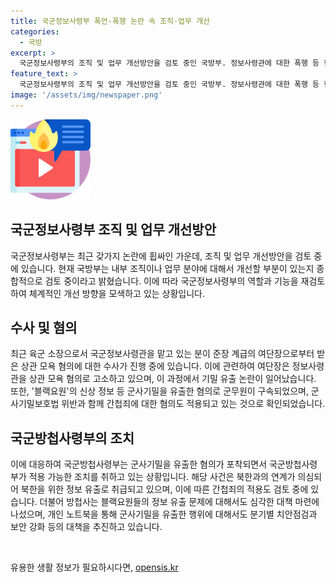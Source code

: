 ```yaml
---
title: 국군정보사령부 폭언·폭행 논란 속 조직·업무 개선
categories:
  - 국방
excerpt: >
  국군정보사령부의 조직 및 업무 개선방안을 검토 중인 국방부. 정보사령관에 대한 폭행 등 혐의 수사 진행 중이며, 여단장과의 상관 모욕으로 수사 의뢰. 블랙요원의 군사기밀 유출 사건과 관련, 국군방첩사령부가 형사죄 및 군형법 위반 혐의로 구속 송치. 북한과의 연계 가능성도 논의 중. A씨의 정보 유출이 확인되어 수사 중. (150자)
feature_text: >
  국군정보사령부의 조직 및 업무 개선방안을 검토 중인 국방부. 정보사령관에 대한 폭행 등 혐의 수사 진행 중이며, 여단장과의 상관 모욕으로 수사 의뢰. 블랙요원의 군사기밀 유출 사건과 관련, 국군방첩사령부가 형사죄 및 군형법 위반 혐의로 구속 송치. 북한과의 연계 가능성도 논의 중. A씨의 정보 유출이 확인되어 수사 중. (150자)
image: '/assets/img/newspaper.png'
---
```


<p><img src="/assets/img/news.png" alt="rentncar 속보" /></p>

<h2 data-ke-size="size26">국군정보사령부 조직 및 업무 개선방안</h2>

<p>국군정보사령부는 최근 갖가지 논란에 휩싸인 가운데, 조직 및 업무 개선방안을 검토 중에 있습니다. 현재 국방부는 내부 조직이나 업무 분야에 대해서 개선할 부분이 있는지 종합적으로 검토 중이라고 밝혔습니다. 이에 따라 국군정보사령부의 역할과 기능을 재검토하여 체계적인 개선 방향을 모색하고 있는 상황입니다.</p>

<h2 data-ke-size="size26">수사 및 혐의</h2>

<p>최근 육군 소장으로서 국군정보사령관을 맡고 있는 분이 준장 계급의 여단장으로부터 받은 상관 모욕 혐의에 대한 수사가 진행 중에 있습니다. 이에 관련하여 여단장은 정보사령관을 상관 모욕 혐의로 고소하고 있으며, 이 과정에서 기밀 유출 논란이 일어났습니다. 또한, '블랙요원'의 신상 정보 등 군사기밀을 유출한 혐의로 군무원이 구속되었으며, 군사기밀보호법 위반과 함께 간첩죄에 대한 혐의도 적용되고 있는 것으로 확인되었습니다.</p>

<h2 data-ke-size="size26">국군방첩사령부의 조치</h2>

<p>이에 대응하여 국군방첩사령부는 군사기밀을 유출한 혐의가 포착되면서 국군방첩사령부가 적용 가능한 조치를 취하고 있는 상황입니다. 해당 사건은 북한과의 연계가 의심되어 북한을 위한 정보 유출로 취급되고 있으며, 이에 따른 간첩죄의 적용도 검토 중에 있습니다. 더불어 방첩사는 블랙요원들의 정보 유출 문제에 대해서도 심각한 대책 마련에 나섰으며, 개인 노트북을 통해 군사기밀을 유출한 행위에 대해서도 분기별 치안점검과 보안 강화 등의 대책을 추진하고 있습니다.</p>

<p data-ke-size="size16">&nbsp;</p>
유용한 생활 정보가 필요하시다면, <a href="https://opensis.kr" rel="dofollow">opensis.kr</a>



